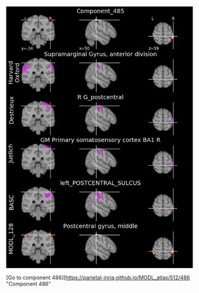 


![485](preliminary/485.jpg "Component 485")

[Go to component 486](https://parietal-inria.github.io/MODL_atlas/512/486 "Component 486"
